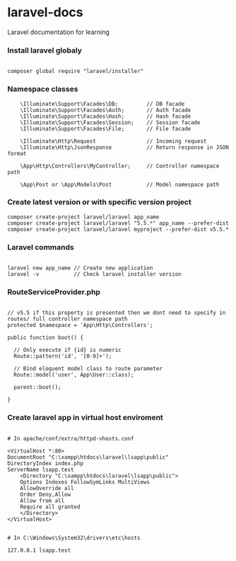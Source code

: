 # laravel-docs
Laravel documentation for learning  

### Install laravel globaly  
  
```

composer global require "laravel/installer"

```  
  
  
### Namespace classes  
  
```
    \Illuminate\Support\Facades\DB;         // DB facade
    \Illuminate\Support\Facades\Auth;       // Auth facade
    \Illuminate\Support\Facades\Hash;       // Hash facade
    \Illuminate\Support\Facades\Session;    // Session facade
    \Illuminate\Support\Facades\File;       // File facade
    
    \Illuminate\Http\Request                // Incoming request
    \Illuminate\Http\JsonResponse           // Return response in JSON format
    
    \App\Http\Controllers\MyController;     // Controller namespace path
    
    \App\Post or \App\Models\Post           // Model namespace path

```
  
  
### Create latest version or with specific version project   
  
```
composer create-project laravel/laravel app_name
composer create-project laravel/laravel "5.5.*" app_name --prefer-dist
composer create-project laravel/laravel myproject --prefer-dist v5.5.*

```
  
  
### Laravel commands  
  
```

laravel new app_name // Create new application  
laravel -v           // Check laravel installer version

```  
  
  
### RouteServiceProvider.php  
  
```

// v5.5 if this property is presented then we dont need to specify in routes/ full controller namespace path 
protected $namespace = 'App\Http\Controllers';

public function boot() {
  
  // Only execute if {id} is numeric
  Route::pattern('id', '[0-9]+');
  
  // Bind eloquent model class to route parameter
  Route::model('user', App\User::class);
  
  parent::boot();

}

```  
  
  
### Create laravel app in virtual host enviroment  

```

# In apache/conf/extra/httpd-vhosts.conf 

<VirtualHost *:80>
DocumentRoot "C:\xampp\htdocs\laravel\lsapp\public"
DirectoryIndex index.php
ServerName lsapp.test
	<Directory "C:\xampp\htdocs\laravel\lsapp\public">
	Options Indexes FollowSymLinks MultiViews
	AllowOverride all
	Order Deny,Allow
	Allow from all
	Require all granted
	</Directory>
</VirtualHost>


# In C:\Windows\System32\drivers\etc\hosts

127.0.0.1 lsapp.test



```
